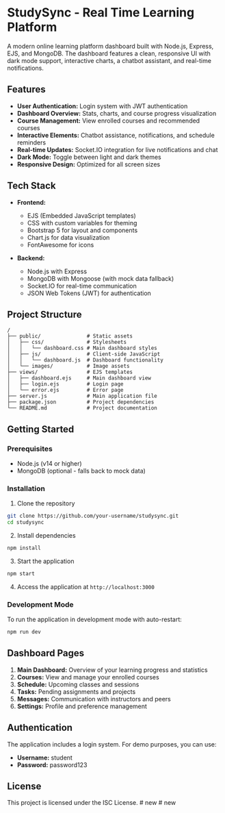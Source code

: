 # StudySync - Real Time Learning Platform

A modern online learning platform dashboard built with Node.js, Express, EJS, and MongoDB. The dashboard features a clean, responsive UI with dark mode support, interactive charts, a chatbot assistant, and real-time notifications.

## Features

- **User Authentication:** Login system with JWT authentication
- **Dashboard Overview:** Stats, charts, and course progress visualization
- **Course Management:** View enrolled courses and recommended courses
- **Interactive Elements:** Chatbot assistance, notifications, and schedule reminders
- **Real-time Updates:** Socket.IO integration for live notifications and chat
- **Dark Mode:** Toggle between light and dark themes
- **Responsive Design:** Optimized for all screen sizes

## Tech Stack

- **Frontend:**
  - EJS (Embedded JavaScript templates)
  - CSS with custom variables for theming
  - Bootstrap 5 for layout and components
  - Chart.js for data visualization
  - FontAwesome for icons

- **Backend:**
  - Node.js with Express
  - MongoDB with Mongoose (with mock data fallback)
  - Socket.IO for real-time communication
  - JSON Web Tokens (JWT) for authentication

## Project Structure

```
/
├── public/               # Static assets
│   ├── css/              # Stylesheets
│   │   └── dashboard.css # Main dashboard styles
│   ├── js/               # Client-side JavaScript
│   │   └── dashboard.js  # Dashboard functionality
│   └── images/           # Image assets
├── views/                # EJS templates
│   ├── dashboard.ejs     # Main dashboard view
│   ├── login.ejs         # Login page
│   └── error.ejs         # Error page
├── server.js             # Main application file
├── package.json          # Project dependencies
└── README.md             # Project documentation
```

## Getting Started

### Prerequisites

- Node.js (v14 or higher)
- MongoDB (optional - falls back to mock data)

### Installation

1. Clone the repository
```bash
git clone https://github.com/your-username/studysync.git
cd studysync
```

2. Install dependencies
```bash
npm install
```

3. Start the application
```bash
npm start
```

4. Access the application at `http://localhost:3000`

### Development Mode

To run the application in development mode with auto-restart:
```bash
npm run dev
```

## Dashboard Pages

1. **Main Dashboard:** Overview of your learning progress and statistics
2. **Courses:** View and manage your enrolled courses
3. **Schedule:** Upcoming classes and sessions
4. **Tasks:** Pending assignments and projects
5. **Messages:** Communication with instructors and peers
6. **Settings:** Profile and preference management

## Authentication

The application includes a login system. For demo purposes, you can use:
- **Username:** student
- **Password:** password123

## License

This project is licensed under the ISC License. #   n e w  
 #   n e w  
 